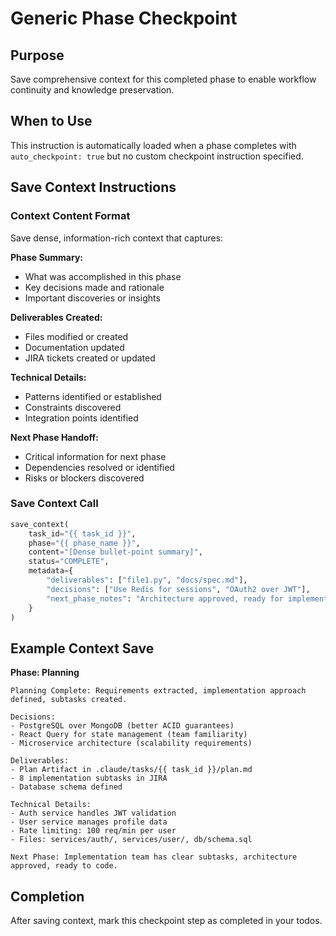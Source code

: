 # Generic Phase Checkpoint

## Purpose
Save comprehensive context for this completed phase to enable workflow continuity and knowledge preservation.

## When to Use
This instruction is automatically loaded when a phase completes with `auto_checkpoint: true` but no custom checkpoint instruction specified.

## Save Context Instructions

### Context Content Format
Save dense, information-rich context that captures:

**Phase Summary:**
- What was accomplished in this phase
- Key decisions made and rationale
- Important discoveries or insights

**Deliverables Created:**
- Files modified or created
- Documentation updated
- JIRA tickets created or updated

**Technical Details:**
- Patterns identified or established  
- Constraints discovered
- Integration points identified

**Next Phase Handoff:**
- Critical information for next phase
- Dependencies resolved or identified
- Risks or blockers discovered

### Save Context Call
```python
save_context(
    task_id="{{ task_id }}",
    phase="{{ phase_name }}",
    content="[Dense bullet-point summary]",
    status="COMPLETE",
    metadata={
        "deliverables": ["file1.py", "docs/spec.md"],
        "decisions": ["Use Redis for sessions", "OAuth2 over JWT"],
        "next_phase_notes": "Architecture approved, ready for implementation"
    }
)
```

## Example Context Save

**Phase: Planning**
```
Planning Complete: Requirements extracted, implementation approach defined, subtasks created.

Decisions:
- PostgreSQL over MongoDB (better ACID guarantees)
- React Query for state management (team familiarity)  
- Microservice architecture (scalability requirements)

Deliverables:
- Plan Artifact in .claude/tasks/{{ task_id }}/plan.md
- 8 implementation subtasks in JIRA
- Database schema defined

Technical Details:
- Auth service handles JWT validation
- User service manages profile data
- Rate limiting: 100 req/min per user
- Files: services/auth/, services/user/, db/schema.sql

Next Phase: Implementation team has clear subtasks, architecture approved, ready to code.
```

## Completion
After saving context, mark this checkpoint step as completed in your todos.